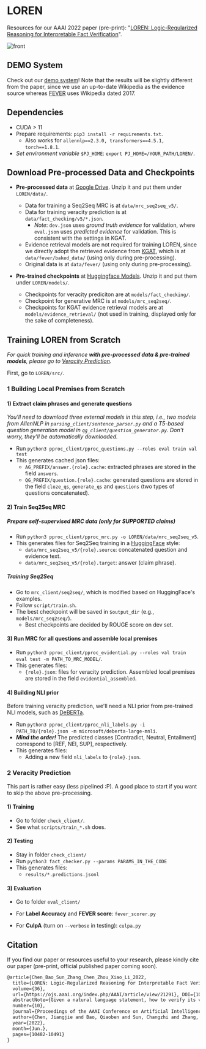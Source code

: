 # LOREN

Resources for our AAAI 2022 paper (pre-print): "[LOREN: Logic-Regularized Reasoning for Interpretable Fact Verification](https://ojs.aaai.org/index.php/AAAI/article/view/21291)".

![front](https://github.com/jiangjiechen/LOREN/blob/main/docs/front.png)


## DEMO System

Check out our [demo system](https://huggingface.co/spaces/Jiangjie/loren-fact-checking)! 
Note that the results will be slightly different from the paper, since we use an up-to-date Wikipedia as the evidence source whereas [FEVER](https://fever.ai) uses Wikipedia dated 2017.

## Dependencies

- CUDA > 11
- Prepare requirements: `pip3 install -r requirements.txt`.
  - Also works for `allennlp==2.3.0, transformers==4.5.1, torch==1.8.1`.
- *Set environment variable* `$PJ_HOME`: `export PJ_HOME=/YOUR_PATH/LOREN/`.

## Download Pre-processed Data and Checkpoints

- **Pre-processed data** at [Google Drive](https://drive.google.com/file/d/1kZxHidaDCe5GWMIuNa5fVeK4LPYCpvDD/view?usp=sharing). Unzip it and put them under `LOREN/data/`.
  - Data for training a Seq2Seq MRC is at `data/mrc_seq2seq_v5/`.
  - Data for training veracity prediction is at `data/fact_checking/v5/*.json`.
    - *Note*: `dev.json` uses *ground truth evidence* for validation, where `eval.json` uses *predicted evidence* for validation. This is consistent with the settings in KGAT.
  - Evidence retrieval models are not required for training LOREN, since we directly adopt the retrieved evidence from [KGAT](https://github.com/thunlp/KernelGAT), which is at `data/fever/baked_data/` (using only during pre-processing).
  - Original data is at `data/fever/` (using only during pre-processing). 

- **Pre-trained checkpoints** at [Huggingface Models](https://huggingface.co/Jiangjie/loren). Unzip it and put them under `LOREN/models/`.
  - Checkpoints for veracity prediciton are at `models/fact_checking/`.
  - Checkpoint for generative MRC is at `models/mrc_seq2seq/`.
  - Checkpoints for KGAT evidence retrieval models are at `models/evidence_retrieval/` (not used in training, displayed only for the sake of completeness).

## Training LOREN from Scratch

*For quick training and inference **with pre-processed data & pre-trained models**, please go to [Veracity Prediction](#2-Veracity-Prediction).*

First, go to `LOREN/src/`.

### 1 Building Local Premises from Scratch

#### 1) Extract claim phrases and generate questions

*You'll need to download three external models in this step, i.e., two models from AllenNLP in `parsing_client/sentence_parser.py` and a T5-based question generation model in `qg_client/question_generator.py`. Don't worry, they'll be automatically downloaded.*

- Run `python3 pproc_client/pproc_questions.py --roles eval train val test` 
- This generates cached json files:
  - `AG_PREFIX/answer.{role}.cache`: extracted phrases are stored in the field `answers`.
  - `QG_PREFIX/question.{role}.cache`: generated questions are stored in the field `cloze_qs`, `generate_qs` and `questions` (two types of questions concatenated).

#### 2) Train Seq2Seq MRC

##### Prepare self-supervised MRC data (only for SUPPORTED claims)

- Run `python3 pproc_client/pproc_mrc.py -o LOREN/data/mrc_seq2seq_v5`.
- This generates files for Seq2Seq training in a [HuggingFace](https://github.com/huggingface/transformers) style:
  - `data/mrc_seq2seq_v5/{role}.source`: concatenated question and evidence text.
  - `data/mrc_seq2seq_v5/{role}.target`: answer (claim phrase).

##### Training Seq2Seq

- Go to `mrc_client/seq2seq/`, which is modified based on HuggingFace's examples.
- Follow `script/train.sh`.
- The best checkpoint will be saved in `$output_dir` (e.g., `models/mrc_seq2seq/`).
  - Best checkpoints are decided by ROUGE score on dev set.

#### 3) Run MRC for all questions and assemble local premises

- Run `python3 pproc_client/pproc_evidential.py --roles val train eval test -m PATH_TO_MRC_MODEL/`.
- This generates files:
  - `{role}.json`: files for veracity prediction. Assembled local premises are stored in the field `evidential_assembled`.

#### 4) Building NLI prior

Before training veracity prediction, we'll need a NLI prior from pre-trained NLI models, such as [DeBERTa](https://huggingface.co/docs/transformers/model_doc/deberta).

- Run `python3 pproc_client/pproc_nli_labels.py -i PATH_TO/{role}.json -m microsoft/deberta-large-mnli`.
- ***Mind the order!*** The predicted classes [Contradict, Neutral, Entailment] correspond to [REF, NEI, SUP], respectively.
- This generates files:
  - Adding a new field `nli_labels` to `{role}.json`.

### 2 Veracity Prediction

This part is rather easy (less pipelined :P). A good place to start if you want to skip the above pre-processing.

#### 1) Training

- Go to folder `check_client/`.
- See what `scripts/train_*.sh` does.

#### 2) Testing

- Stay in folder `check_client/`
- Run `python3 fact_checker.py --params PARAMS_IN_THE_CODE`
- This generates files:
  - `results/*.predictions.jsonl`

#### 3) Evaluation

- Go to folder `eval_client/`
- For **Label Accuracy** and **FEVER score**: `fever_scorer.py`

- For **CulpA** (turn on `--verbose` in testing): `culpa.py`

## Citation

If you find our paper or resources useful to your research, please kindly cite our paper (pre-print, official published paper coming soon).

```latex
@article{Chen_Bao_Sun_Zhang_Chen_Zhou_Xiao_Li_2022, 
  title={LOREN: Logic-Regularized Reasoning for Interpretable Fact Verification}, 
  volume={36}, 
  url={https://ojs.aaai.org/index.php/AAAI/article/view/21291}, DOI={10.1609/aaai.v36i10.21291}, 
  abstractNote={Given a natural language statement, how to verify its veracity against a large-scale textual knowledge source like Wikipedia? Most existing neural models make predictions without giving clues about which part of a false claim goes wrong. In this paper, we propose LOREN, an approach for interpretable fact verification. We decompose the verification of the whole claim at phrase-level, where the veracity of the phrases serves as explanations and can be aggregated into the final verdict according to logical rules. The key insight of LOREN is to represent claim phrase veracity as three-valued latent variables, which are regularized by aggregation logical rules. The final claim verification is based on all latent variables. Thus, LOREN enjoys the additional benefit of interpretability --- it is easy to explain how it reaches certain results with claim phrase veracity. Experiments on a public fact verification benchmark show that LOREN is competitive against previous approaches while enjoying the merit of faithful and accurate interpretability. The resources of LOREN are available at: https://github.com/jiangjiechen/LOREN.}, 
  number={10}, 
  journal={Proceedings of the AAAI Conference on Artificial Intelligence}, 
  author={Chen, Jiangjie and Bao, Qiaoben and Sun, Changzhi and Zhang, Xinbo and Chen, Jiaze and Zhou, Hao and Xiao, Yanghua and Li, Lei}, 
  year={2022}, 
  month={Jun.}, 
  pages={10482-10491} 
}
```
